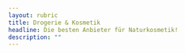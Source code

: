 ```yaml
---
layout: rubric
title: Drogerie & Kosmetik
headline: Die besten Anbieter für Naturkosmetik!
description: "" 
---
```

